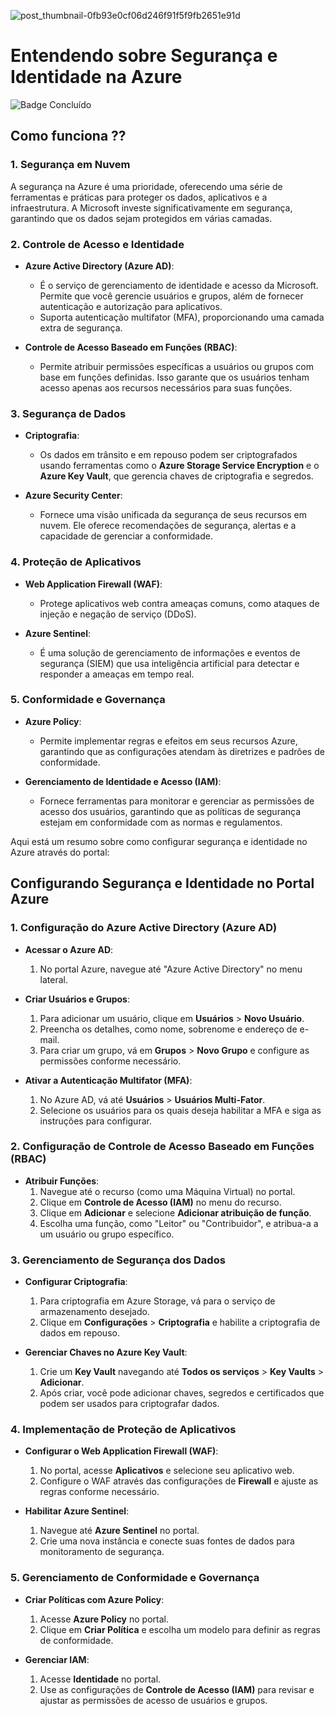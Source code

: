 ![post_thumbnail-0fb93e0cf06d246f91f5f9fb2651e91d](https://github.com/user-attachments/assets/f1781532-be6b-4e07-9720-f9f5fc523867)

# Entendendo sobre Segurança e Identidade na Azure
![Badge Concluído](http://img.shields.io/static/v1?label=STATUS&message=CONCLUÍDO&color=23232e&style=for-the-badge)

## Como funciona ??

### 1. **Segurança em Nuvem**

A segurança na Azure é uma prioridade, oferecendo uma série de ferramentas e práticas para proteger os dados, aplicativos e a infraestrutura. A Microsoft investe significativamente em segurança, garantindo que os dados sejam protegidos em várias camadas.

### 2. **Controle de Acesso e Identidade**

- **Azure Active Directory (Azure AD)**: 
  - É o serviço de gerenciamento de identidade e acesso da Microsoft. Permite que você gerencie usuários e grupos, além de fornecer autenticação e autorização para aplicativos.
  - Suporta autenticação multifator (MFA), proporcionando uma camada extra de segurança.

- **Controle de Acesso Baseado em Funções (RBAC)**: 
  - Permite atribuir permissões específicas a usuários ou grupos com base em funções definidas. Isso garante que os usuários tenham acesso apenas aos recursos necessários para suas funções.

### 3. **Segurança de Dados**

- **Criptografia**:
  - Os dados em trânsito e em repouso podem ser criptografados usando ferramentas como o **Azure Storage Service Encryption** e o **Azure Key Vault**, que gerencia chaves de criptografia e segredos.

- **Azure Security Center**:
  - Fornece uma visão unificada da segurança de seus recursos em nuvem. Ele oferece recomendações de segurança, alertas e a capacidade de gerenciar a conformidade.

### 4. **Proteção de Aplicativos**

- **Web Application Firewall (WAF)**:
  - Protege aplicativos web contra ameaças comuns, como ataques de injeção e negação de serviço (DDoS).

- **Azure Sentinel**:
  - É uma solução de gerenciamento de informações e eventos de segurança (SIEM) que usa inteligência artificial para detectar e responder a ameaças em tempo real.

### 5. **Conformidade e Governança**

- **Azure Policy**:
  - Permite implementar regras e efeitos em seus recursos Azure, garantindo que as configurações atendam às diretrizes e padrões de conformidade.

- **Gerenciamento de Identidade e Acesso (IAM)**:
  - Fornece ferramentas para monitorar e gerenciar as permissões de acesso dos usuários, garantindo que as políticas de segurança estejam em conformidade com as normas e regulamentos.

Aqui está um resumo sobre como configurar segurança e identidade no Azure através do portal:

## Configurando Segurança e Identidade no Portal Azure

### 1. **Configuração do Azure Active Directory (Azure AD)**

- **Acessar o Azure AD**:
  1. No portal Azure, navegue até "Azure Active Directory" no menu lateral.
  
- **Criar Usuários e Grupos**:
  1. Para adicionar um usuário, clique em **Usuários** > **Novo Usuário**.
  2. Preencha os detalhes, como nome, sobrenome e endereço de e-mail.
  3. Para criar um grupo, vá em **Grupos** > **Novo Grupo** e configure as permissões conforme necessário.

- **Ativar a Autenticação Multifator (MFA)**:
  1. No Azure AD, vá até **Usuários** > **Usuários Multi-Fator**.
  2. Selecione os usuários para os quais deseja habilitar a MFA e siga as instruções para configurar.

### 2. **Configuração de Controle de Acesso Baseado em Funções (RBAC)**

- **Atribuir Funções**:
  1. Navegue até o recurso (como uma Máquina Virtual) no portal.
  2. Clique em **Controle de Acesso (IAM)** no menu do recurso.
  3. Clique em **Adicionar** e selecione **Adicionar atribuição de função**.
  4. Escolha uma função, como "Leitor" ou "Contribuidor", e atribua-a a um usuário ou grupo específico.

### 3. **Gerenciamento de Segurança dos Dados**

- **Configurar Criptografia**:
  1. Para criptografia em Azure Storage, vá para o serviço de armazenamento desejado.
  2. Clique em **Configurações** > **Criptografia** e habilite a criptografia de dados em repouso.

- **Gerenciar Chaves no Azure Key Vault**:
  1. Crie um **Key Vault** navegando até **Todos os serviços** > **Key Vaults** > **Adicionar**.
  2. Após criar, você pode adicionar chaves, segredos e certificados que podem ser usados para criptografar dados.

### 4. **Implementação de Proteção de Aplicativos**

- **Configurar o Web Application Firewall (WAF)**:
  1. No portal, acesse **Aplicativos** e selecione seu aplicativo web.
  2. Configure o WAF através das configurações de **Firewall** e ajuste as regras conforme necessário.

- **Habilitar Azure Sentinel**:
  1. Navegue até **Azure Sentinel** no portal.
  2. Crie uma nova instância e conecte suas fontes de dados para monitoramento de segurança.

### 5. **Gerenciamento de Conformidade e Governança**

- **Criar Políticas com Azure Policy**:
  1. Acesse **Azure Policy** no portal.
  2. Clique em **Criar Política** e escolha um modelo para definir as regras de conformidade.

- **Gerenciar IAM**:
  1. Acesse **Identidade** no portal.
  2. Use as configurações de **Controle de Acesso (IAM)** para revisar e ajustar as permissões de acesso de usuários e grupos.

